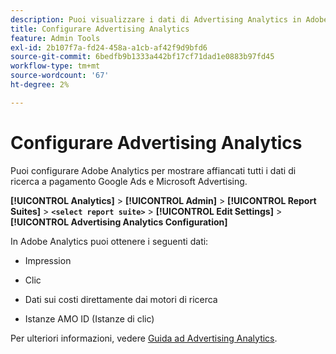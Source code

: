 ```yaml
---
description: Puoi visualizzare i dati di Advertising Analytics in Adobe Analytics
title: Configurare Advertising Analytics
feature: Admin Tools
exl-id: 2b107f7a-fd24-458a-a1cb-af42f9d9bfd6
source-git-commit: 6bedfb9b1333a442bf17cf71dad1e0883b97fd45
workflow-type: tm+mt
source-wordcount: '67'
ht-degree: 2%

---
```


# Configurare Advertising Analytics

Puoi configurare Adobe Analytics per mostrare affiancati tutti i dati di ricerca a pagamento Google Ads e Microsoft Advertising.

**[!UICONTROL Analytics]** > **[!UICONTROL Admin]** > **[!UICONTROL Report Suites]** > **`<select report suite>`** > **[!UICONTROL Edit Settings]** > **[!UICONTROL Advertising Analytics Configuration]**

In Adobe Analytics puoi ottenere i seguenti dati:

* Impression

* Clic

* Dati sui costi direttamente dai motori di ricerca

* Istanze AMO ID (Istanze di clic)

Per ulteriori informazioni, vedere [Guida ad Advertising Analytics](/help/integrate/c-advertising-analytics/overview.md).
